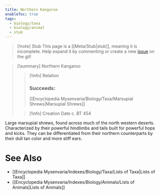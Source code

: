 ```yaml
---
title: Northern Kangaroo
enableToc: true
tags:
  - biology/taxa
  - biology/animal
  - stub
---
```


> [!note] Stub
> This page is a [[Meta/Stub|stub]], meaning it is incomplete. Help expand it by commenting or create a new [issue](https://github.com/RagtimeGal/quartz--encyclopedia-mysenvaria/issues/new/choose) on the git!


> [!summary] Northern Kangaroo
> > [!info] Relation
> > ### Succeeds:
> > [[Encyclopedia Mysenvaria/Biology/Taxa/Marsupial Shrews|Marsupial Shrews]]
>
> > [!info] Creation Date
> > c. BT 454

Large marsupial shrews, found across much of the north western deserts. Characterized by their powerful hindlimbs and tails built for powerful hops and kicks. They can be differentiated from their northern counterparts by their dull tan color and more stiff ears.

# See Also
- [[Encyclopedia Mysenvaria/Indexes/Biology/Taxa/Lists of Taxa|Lists of Taxa]]
- [[Encyclopedia Mysenvaria/Indexes/Biology/Animals/Lists of Animals|Lists of Animals]]
